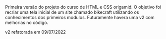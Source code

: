 Primeira versão do projeto do curso de HTML e CSS origamid.
O objetivo foi recriar uma tela inicial de um site chamado bikecraft utilizando os conhecimentos dos primeiros modulos. Futuramente havera uma v2 com melhorias no código.

v2 refatorada em 09/07/2022
